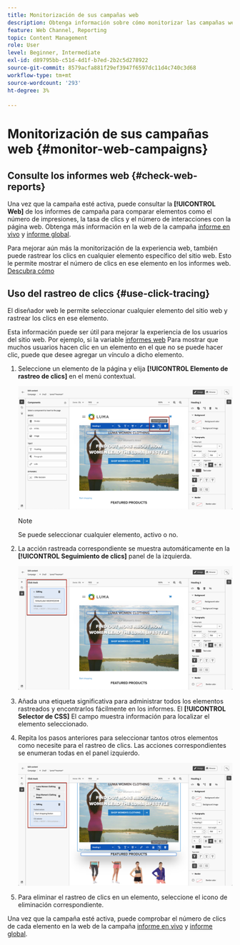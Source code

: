 ```yaml
---
title: Monitorización de sus campañas web
description: Obtenga información sobre cómo monitorizar las campañas web en Journey Optimizer
feature: Web Channel, Reporting
topic: Content Management
role: User
level: Beginner, Intermediate
exl-id: d89795bb-c51d-4d1f-b7ed-2b2c5d278922
source-git-commit: 8579acfa881f29ef3947f6597dc11d4c740c3d68
workflow-type: tm+mt
source-wordcount: '293'
ht-degree: 3%

---
```


# Monitorización de sus campañas web {#monitor-web-campaigns}

## Consulte los informes web {#check-web-reports}

Una vez que la campaña esté activa, puede consultar la **[!UICONTROL Web]** de los informes de campaña para comparar elementos como el número de impresiones, la tasa de clics y el número de interacciones con la página web. Obtenga más información en la web de la campaña [informe en vivo](../reports/campaign-live-report.md#web-tab) y [informe global](../reports/campaign-global-report.md#web-tab).

Para mejorar aún más la monitorización de la experiencia web, también puede rastrear los clics en cualquier elemento específico del sitio web. Esto le permite mostrar el número de clics en ese elemento en los informes web. [Descubra cómo](#use-click-tracing)

## Uso del rastreo de clics {#use-click-tracing}

El diseñador web le permite seleccionar cualquier elemento del sitio web y rastrear los clics en ese elemento.

Esta información puede ser útil para mejorar la experiencia de los usuarios del sitio web. Por ejemplo, si la variable [informes web](../reports/campaign-global-report.md#web-tab) Para mostrar que muchos usuarios hacen clic en un elemento en el que no se puede hacer clic, puede que desee agregar un vínculo a dicho elemento.

1. Seleccione un elemento de la página y elija **[!UICONTROL Elemento de rastreo de clics]** en el menú contextual.

   ![](assets/web-designer-click-track.png)

   >[!NOTE]
   >
   >Se puede seleccionar cualquier elemento, activo o no.

1. La acción rastreada correspondiente se muestra automáticamente en la **[!UICONTROL Seguimiento de clics]** panel de la izquierda.

   ![](assets/web-designer-click-track-pane.png)

1. Añada una etiqueta significativa para administrar todos los elementos rastreados y encontrarlos fácilmente en los informes. El **[!UICONTROL Selector de CSS]** El campo muestra información para localizar el elemento seleccionado.

1. Repita los pasos anteriores para seleccionar tantos otros elementos como necesite para el rastreo de clics. Las acciones correspondientes se enumeran todas en el panel izquierdo.

   ![](assets/web-designer-click-tracking-actions.png)

1. Para eliminar el rastreo de clics en un elemento, seleccione el icono de eliminación correspondiente.

Una vez que la campaña esté activa, puede comprobar el número de clics de cada elemento en la web de la campaña [informe en vivo](../reports/campaign-live-report.md#web-tab) y [informe global](../reports/campaign-global-report.md#web-tab).
